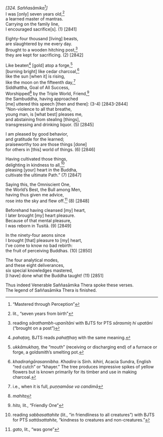 *\[324. Saññasāmika*[^1]*\]*  
I was \[only\] seven years old,[^2]  
a learned master of mantras.  
Carrying on the family line,  
I encouraged sacrifice\[s\]. (1) \[2841\]

Eighty-four thousand \[living\] beasts,  
are slaughtered by me every day.  
Brought to a wooden hitching post,[^3]  
they are kept for sacrificing. (2) \[2842\]

Like beaten[^4] \[gold\] atop a forge,[^5]  
\[burning bright\] like cedar charcoal,[^6]  
like the sun \[when it\] is rising,  
like the moon on the fifteenth day,[^7]  
Siddhattha, Goal of All Success,  
Worshipped[^8] by the Triple World, Friend,[^9]  
the Sambuddha, having approached  
\[me\] uttered this speech \[then and there\]: (3-4) \[2843-2844\]  
“Non-violence to all that breathe,  
young man, is \[what best\] pleases me,  
and abstaining from stealing \[things\],  
transgressing and drinking liquor. (5) \[2845\]

I am pleased by good behavior,  
and gratitude for the learned;  
praiseworthy too are those things \[done\]  
for others in \[this\] world of things. (6) \[2846\]

Having cultivated those things,  
delighting in kindness to all,[^10]  
pleasing \[your\] heart in the Buddha,  
cultivate the ultimate Path.” (7) \[2847\]

Saying this, the Omniscient One,  
the World’s Best, the Bull among Men,  
having thus given me advice,  
rose into the sky and flew off.[^11] (8) \[2848\]

Beforehand having cleansed \[my\] heart,  
I later brought \[my\] heart pleasure.  
Because of that mental pleasure,  
I was reborn in Tusitā. (9) \[2849\]

In the ninety-four aeons since  
I brought \[that\] pleasure to \[my\] heart,  
I’ve come to know no bad rebirth:  
the fruit of perceiving Buddhas. (10) \[2850\]

The four analytical modes,  
and these eight deliverances,  
six special knowledges mastered,  
\[I have\] done what the Buddha taught! (11) \[2851\]

Thus indeed Venerable Saññasāmika Thera spoke these verses.  
The legend of Saññasāmika Thera is finished.  
[^1]: “Mastered through Perception”  
[^2]: lit., “seven years from birth”  
[^3]: reading *sārathambh-upanītāni* with BJTS for PTS *sārasmiŋ hi
    upatāni* (“brought on a post”)  
[^4]: *pahaṭaŋ,* BJTS reads *pahaṭṭhaŋ* with the same meaning.  
[^5]: *ukkāmukhaŋ,* the “mouth” (receiving or discharging end) of a
    furnace or forge, a goldsmith’s smelting pot.  
[^6]: *khadiraṅgārasannibha*. *Khadira* is Sinh. *kihiri,* Acacia
    Sundra, English “red cutch” or “khayer.” The tree produces
    impressive spikes of yellow flowers but is known primarily for its
    timber and use in making charcoal.  
[^7]: i.e., when it is full, *puṇṇamāse va candimā*  
[^8]: *mahita*  
[^9]: *hito,* lit., “Friendly One”  
[^10]: reading *sabbasattahite* (lit., “in friendliness to all
    creatures”) with BJTS for PTS *sattāsattahite,* “kindness to
    creatures and non-creatures.”  
[^11]: *gato*, lit., “was gone”
